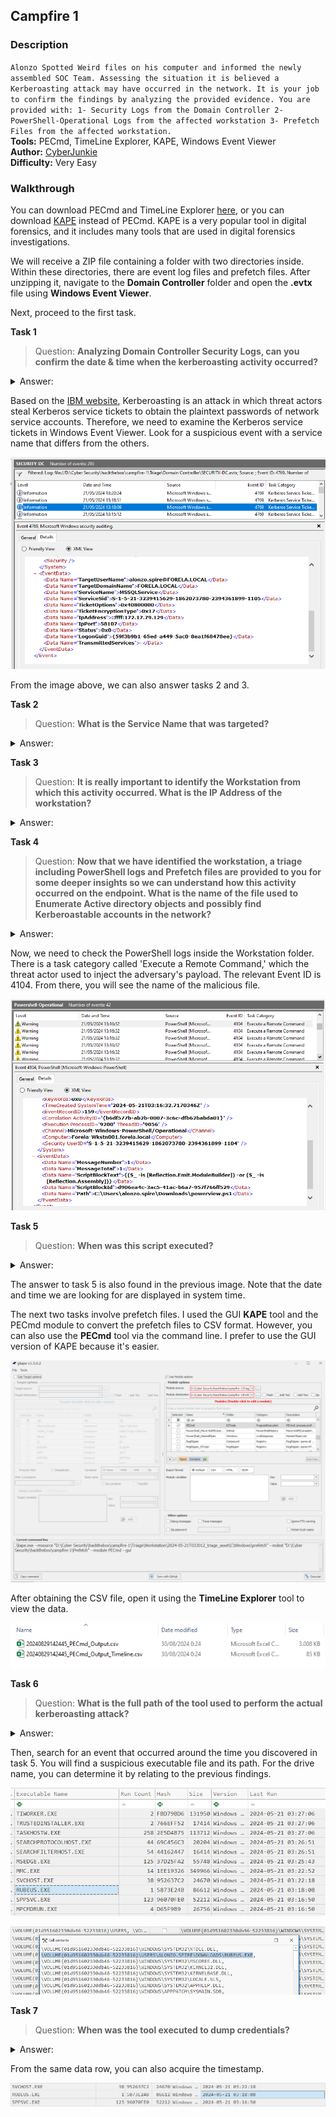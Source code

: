 ## Campfire 1
### Description
`Alonzo Spotted Weird files on his computer and informed the newly assembled SOC Team. Assessing the situation it is believed a Kerberoasting attack may have occurred in the network. It is your job to confirm the findings by analyzing the provided evidence. You are provided with: 1- Security Logs from the Domain Controller 2- PowerShell-Operational Logs from the affected workstation 3- Prefetch Files from the affected workstation.`  
**Tools:** PECmd, TimeLine Explorer, KAPE, Windows Event Viewer  
**Author:** [CyberJunkie](https://app.hackthebox.com/users/468989)  
**Difficulty:** Very Easy  

### Walkthrough
You can download PECmd and TimeLine Explorer [here](https://ericzimmerman.github.io/#!index.md), or you can download [KAPE](https://www.kroll.com/en/services/cyber-risk/incident-response-litigation-support/kroll-artifact-parser-extractor-kape) instead of PECmd. KAPE is a very popular tool in digital forensics, and it includes many tools that are used in digital forensics investigations.  
  
We will receive a ZIP file containing a folder with two directories inside. Within these directories, there are event log files and prefetch files. After unzipping it, navigate to the **Domain Controller** folder and open the **.evtx** file using **Windows Event Viewer**.    
  
Next, proceed to the first task.  
  
**Task 1**  
>Question: **Analyzing Domain Controller Security Logs, can you confirm the date & time when the kerberoasting activity occurred?**   
<details><summary>Answer: </summary>2024-05-21 03:18:09</details>  

Based on the [IBM website](https://www.ibm.com/topics/kerberoasting#:~:text=Kerberoasting%20is%20a%20cyberattack%20that,data%2C%20spread%20malware%20and%20more.), Kerberoasting is an attack in which threat actors steal Kerberos service tickets to obtain the plaintext passwords of network service accounts. Therefore, we need to examine the Kerberos service tickets in Windows Event Viewer. Look for a suspicious event with a service name that differs from the others.  
  
![Domain Controller Security Events](images/dc-security.png)  

From the image above, we can also answer tasks 2 and 3.  
  
**Task 2**  
>Question: **What is the Service Name that was targeted?**  
<details><summary>Answer: </summary>MSSQLService</details>  
  
**Task 3**  
>Question: **It is really important to identify the Workstation from which this activity occurred. What is the IP Address of the workstation?**   
<details><summary>Answer: </summary>172.17.79.129</details>  

**Task 4**  
>Question: **Now that we have identified the workstation, a triage including PowerShell logs and Prefetch files are provided to you for some deeper insights so we can understand how this activity occurred on the endpoint. What is the name of the file used to Enumerate Active directory objects and possibly find Kerberoastable accounts in the network?**   
<details><summary>Answer: </summary>powerview.ps1</details>  
  
Now, we need to check the PowerShell logs inside the Workstation folder. There is a task category called 'Execute a Remote Command,' which the threat actor used to inject the adversary's payload. The relevant Event ID is 4104. From there, you will see the name of the malicious file.  
  
![PowerShell Log](images/powershell.png)  

**Task 5**  
>Question: **When was this script executed?**   
<details><summary>Answer: </summary>2024-05-21 03:16:32</details>  

The answer to task 5 is also found in the previous image. Note that the date and time we are looking for are displayed in system time.  

The next two tasks involve prefetch files. I used the GUI **KAPE** tool and the PECmd module to convert the prefetch files to CSV format. However, you can also use the **PECmd** tool via the command line. I prefer to use the GUI version of KAPE because it's easier.  
  
![GUI KAPE](images/gkape.png)  

After obtaining the CSV file, open it using the **TimeLine Explorer** tool to view the data.  

![CSV Files](images/csv.png)  
  
**Task 6**  
>Question: **What is the full path of the tool used to perform the actual kerberoasting attack?**   
<details><summary>Answer: </summary>C:\Users\Alonzo.spire\Downloads\Rubeus.exe</details>  

Then, search for an event that occurred around the time you discovered in task 5. You will find a suspicious executable file and its path. For the drive name, you can determine it by relating to the previous findings.  

![Executable Name](images/exec.png)  

![File Path](images/path.png)  
  
**Task 7**  
>Question: **When was the tool executed to dump credentials?**  
<details><summary>Answer: </summary>2024-05-21 03:18:08</details>  

From the same data row, you can also acquire the timestamp.  

![Timestamp](images/timestamp.png)  
